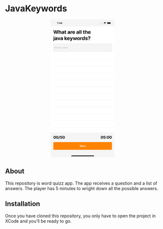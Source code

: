 # JavaKeywords

<div align="center">
  <img src="https://raw.githubusercontent.com/mateusbrigido/JavaKeywords/development/Screenshots/Start%20Screen.png" width="207" height="448"/>
</div>

## About

This repository is word quizz app. The app receives a question and a list of answers. The player has 5 minutes to wright down all the possible answers.

## Installation

Once you have cloned this repository, you only have to open the project in XCode and you'll be ready to go.

